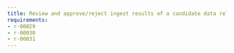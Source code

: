 ```yaml
---
title: Review and approve/reject ingest results of a candidate data release
requirements:
- r-00029
- r-00030
- r-00031
---
```

